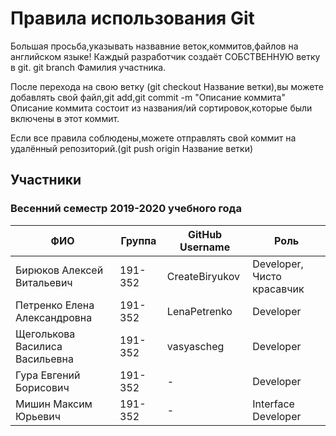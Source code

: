 ﻿# Правила использования Git

Большая просьба,указывать назвавние веток,коммитов,файлов на английском языке!
Каждый разработчик создаёт СОБСТВЕННУЮ ветку в git. git branch Фамилия участника.

После перехода на свою ветку (git checkout Название ветки),вы можете добавлять свой файл,git add,git commit -m "Описание коммита"
Описание коммита состоит из названия/ий сортировок,которые были включены в этот коммит.

Если все правила соблюдены,можете отправлять свой коммит на удалённый репозиторий.(git push origin Название ветки)
## Участники 

### Весенний семестр 2019-2020 учебного года

| ФИО  | Группа | GitHub Username | Роль |
|---|---|---|---|
| Бирюков Алексей Витальевич     | 191-352 | CreateBiryukov   | Developer, Чисто красавчик |
| Петренко Елена Александровна   | 191-352 | LenaPetrenko     | Developer |
| Щеголькова Василиса Васильевна | 191-352 | vasyascheg       | Developer |
| Гура Евгений Борисович         | 191-352 |       -          | Developer |
| Мишин Максим Юрьевич           | 191-352 |        -         | Interface Developer |
